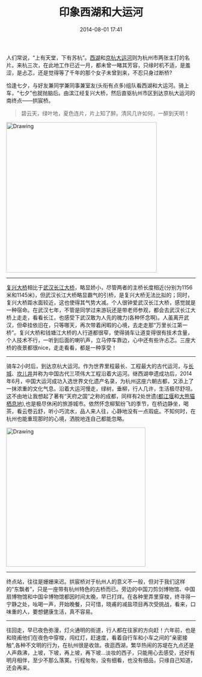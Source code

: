 ﻿---
layout: post
title: 印象西湖和大运河
date: 2014-08-01 17:41
comments: true
categories: 
- 生活
tags:
- 旅游
- 西湖
---

人们常说，“上有天堂，下有苏杭”。[西湖](http://baike.sogou.com/v256673.htm)和[京杭大运河](http://baike.sogou.com/v15769.htm?sp=SST%E4%BA%AC%E6%9D%AD%E5%A4%A7%E8%BF%90%E6%B2%B3)则为杭州市两张主打的名片。来杭三次，在此地工作已近一月，都未曾一睹其芳容，只缘时机不适，是羞涩，是忐忑，还是觉得等了千年的那个女子未曾到来，不忍只身过断桥?

恰逢七夕，与好友兼同学兼同事兼室友(头衔有点多)组队看西湖和大运河。骑上车，“七夕”也就抛脑后。由滨江经复兴大桥，然后直驱杭州市区到达京杭大运河的南终点——拱宸桥。   
  
 > 碧云天，绿叶地，夏色连片，片上知了醉。清风几许如何，一醉到天明！      

<img src="https://i.imgur.com/I8dRAyP.jpg" alt="Drawing" style="width: 400px;" class="alignleft"/>   

---
[复兴大桥](http://baike.baidu.com/view/552989.htm?fromtitle=%E5%A4%8D%E5%85%B4%E5%A4%A7%E6%A1%A5&fromid=8798773&type=syn)相比于[武汉长江大桥](http://baike.baidu.com/view/16154.htm)，略显娇小，尽管两者的主桥长度相近(分别为1156米和1145米)，但武汉长江大桥略显霸气的引桥，是复兴大桥无法比拟的；同时，复兴大桥距水面较近，这也使得其气势大减。个人很钟爱武汉长江大桥，感觉就是一种宿命。在武汉七年，不管是同学过来游玩还是带老师参观，都会去武汉长江大桥上走走，看看长江，也感受下武汉敢为人先的魄力(各种怀念啊)。人虽离开武汉，但牵挂依旧在，只等哪天，再次带着闲暇的心境，去走走那“万里长江第一桥”。复兴大桥和钱塘江大桥的人行道都很窄，使得骑车让道变得很有技术含量，个人技术不行，一听到后面的喇叭声，立马停车靠边，心中还有些许忐忑。三座大桥的夜景都很nice，走走看看，都是一种享受！

---
骑车2小时后，到达京杭大运河。作为世界里程最长、工程最大的古代运河，与[长城](http://baike.baidu.com/subview/2203/6173557.htm)、[坎儿井](http://baike.baidu.com/view/2942.htm)并称为中国古代三项伟大工程沿着大运河。继西湖申遗成功后，2014年6月，中国大运河成功入选世界文化遗产名录，为杭州这座六朝古都，又添上了一抹浓重的文化气息。沿着大运河慢走，绿树，垂柳，行人几许，生活极尽舒坦。这不由地让我想起了著有“天府之国”之称的成都，同样有2处世遗([都江堰](http://baike.baidu.com/subview/2240/12000340.htm)和[大熊猫栖息地](http://baike.baidu.com/view/539806.htm)),也是极尽休闲的旅游城市。依然怀念柳絮纷飞的季节，在桥边静坐，喝茶，看云卷云舒，听小巧流水，品人来人往，心静地没有一点瑕疵。不知何时，在杭州也能重现那时的心境，洒脱地连自己都能忽略。   

<img src="http://i.imgur.com/rBl0yUt.jpg" alt="Drawing" style="width: 370px;" class="alignleft"/>   

---
终点站，往往是姗姗来迟。拱宸桥对于杭州人的意义不一般，但对于我们这样的“东飘者”，只是一座带有杭州特色的古桥而已。旁边的中国刀剪剑博物馆、中国扇博物馆和中国伞博物馆都因时间太晚，早已打烊。在各种里弄里穿梭，终寻得一宁静之处，吆喝一声，开始晚餐，只可惜，晓甫的减盐项目再次受挑战，看来，口味重的人，要想健康生活，真不容易。   

---
往回走，早已夜色弥漫，灯火通明的街道，行人都在往家的方向赶！六年前，也是和晓甫他们在夜色中穿梭，闯红灯，赶速度，看着自行车和小车之间的”亲密接触",各种不文明的行为，在杭州很是收敛。夜逛西湖，繁华热闹的苏堤在九点还是人声鼎沸，上坡，下坡，再上坡，再下坡...淡妆的西子，只能用心去感受，还好有明月相伴，至少不那么落寞。行程匆匆，没有细看，也没有细品，只缘自己知道，还会再来。